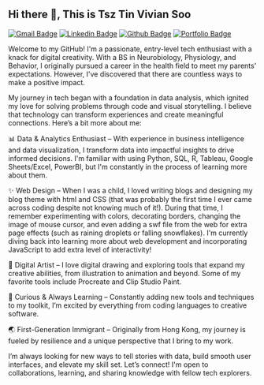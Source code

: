 <!--
**tsztin0217/tsztin0217** is a ✨ _special_ ✨ repository because its `README.md` (this file) appears on your GitHub profile.

Here are some ideas to get you started:

- 🔭 I’m currently working on ...
- 🌱 I’m currently learning ...
- 👯 I’m looking to collaborate on ...
- 🤔 I’m looking for help with ...
- 💬 Ask me about ...
- 📫 How to reach me: ...
- 😄 Pronouns: ...
- ⚡ Fun fact: ...
-->
## Hi there 👋, This is Tsz Tin Vivian Soo
[![Gmail Badge](https://img.shields.io/badge/-tsztin0217@gmail.com-c14438?style=flat&logo=Gmail&logoColor=white&link=mailto:tsztin0217@gmail.com)](mailto:tsztin0217@gmail.com) 
[![Linkedin Badge](https://img.shields.io/badge/-viviansoo-0072b1?style=flat&logo=Linkedin&logoColor=white&link=https://www.linkedin.com/in/viviansoo/)](https://www.linkedin.com/in/viviansoo/) [![Github Badge](https://img.shields.io/badge/-tsztin0217-grey?style=flat&logo=github&logoColor=white&link=https://github.com/tsztin0217/)](https://www.github.com/tsztin0217/) [![Portfolio Badge](https://img.shields.io/badge/portfolio-web-blue?style=flat&link=https://github.com/tsztin0217/Data-projects-TripleTen-/)](https://github.com/tsztin0217/Data-projects-TripleTen-/) <p align='left'>Welcome to my GitHub! I'm a passionate, entry-level tech enthusiast with a knack for digital creativity. With a BS in Neurobiology, Physiology, and Behavior, I originally pursued a career in the health field to meet my parents' expectations. However, I've discovered that there are countless ways to make a positive impact. 

My journey in tech began with a foundation in data analysis, which ignited my love for solving problems through code and visual storytelling. I believe that technology can transform experiences and create meaningful connections. Here’s a bit more about me:

📊 Data & Analytics Enthusiast – With experience in business intelligence and data visualization, I transform data into impactful insights to drive informed decisions. I'm familiar with using Python, SQL, R, Tableau, Google Sheets/Excel, PowerBI, but I'm constantly in the process of learning more about them.

✨ Web Design – When I was a child, I loved writing blogs and designing my blog theme with html and CSS (that was probably the first time I ever came across coding despite not knowing much of it!). During that time, I remember experimenting with colors, decorating borders, changing the image of mouse cursor, and even adding a swf file from the web for extra page effects (such as raining droplets or falling snowflakes). I'm currently diving back into learning more about web development and incorporating JavaScript to add extra level of interactivity! 

🎨 Digital Artist – I love digital drawing and exploring tools that expand my creative abilities, from illustration to animation and beyond. Some of my favorite tools include Procreate and Clip Studio Paint.

🚀 Curious & Always Learning – Constantly adding new tools and techniques to my toolkit, I’m excited by everything from coding languages to creative software.

🌏 First-Generation Immigrant – Originally from Hong Kong, my journey is fueled by resilience and a unique perspective that I bring to my work.

I’m always looking for new ways to tell stories with data, build smooth user interfaces, and elevate my skill set. Let’s connect! I'm open to collaborations, learning, and sharing knowledge with fellow tech explorers.</p>



